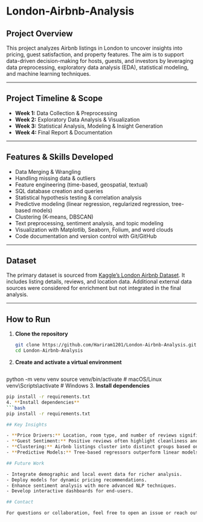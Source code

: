 # London-Airbnb-Analysis

## Project Overview

This project analyzes Airbnb listings in London to uncover insights into pricing, guest satisfaction, and property features. The aim is to support data-driven decision-making for hosts, guests, and investors by leveraging data preprocessing, exploratory data analysis (EDA), statistical modeling, and machine learning techniques.

---

## Project Timeline & Scope

- **Week 1:** Data Collection & Preprocessing  
- **Week 2:** Exploratory Data Analysis & Visualization  
- **Week 3:** Statistical Analysis, Modeling & Insight Generation  
- **Week 4:** Final Report & Documentation  

---

## Features & Skills Developed

- Data Merging & Wrangling  
- Handling missing data & outliers  
- Feature engineering (time-based, geospatial, textual)  
- SQL database creation and queries  
- Statistical hypothesis testing & correlation analysis  
- Predictive modeling (linear regression, regularized regression, tree-based models)  
- Clustering (K-means, DBSCAN)  
- Text preprocessing, sentiment analysis, and topic modeling  
- Visualization with Matplotlib, Seaborn, Folium, and word clouds  
- Code documentation and version control with Git/GitHub  

---

## Dataset

The primary dataset is sourced from [Kaggle’s London Airbnb Dataset](https://www.kaggle.com/datasets). It includes listing details, reviews, and location data. Additional external data sources were considered for enrichment but not integrated in the final analysis.

---

## How to Run

1. **Clone the repository**  
   ```bash
   git clone https://github.com/Hariram1201/London-Airbnb-Analysis.git
   cd London-Airbnb-Analysis
2. **Create and activate a virtual environment**  
   ```bash
  python -m venv venv
  source venv/bin/activate   # macOS/Linux
  venv\Scripts\activate      # Windows
3. **Install dependencies**  
   ```bash
  pip install -r requirements.txt
4. **Install dependencies**  
   ```bash
  pip install -r requirements.txt

## Key Insights

- **Price Drivers:** Location, room type, and number of reviews significantly influence listing prices.  
- **Guest Sentiment:** Positive reviews often highlight cleanliness and host responsiveness.  
- **Clustering:** Airbnb listings cluster into distinct groups based on price and review patterns, revealing market segments.  
- **Predictive Models:** Tree-based regressors outperform linear models in predicting prices and identifying outliers.  

## Future Work

- Integrate demographic and local event data for richer analysis.  
- Deploy models for dynamic pricing recommendations.  
- Enhance sentiment analysis with more advanced NLP techniques.  
- Develop interactive dashboards for end-users.  

## Contact

For questions or collaboration, feel free to open an issue or reach out via GitHub.



